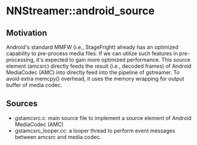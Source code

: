 # NNStreamer::android_source

## Motivation

Android's standard MMFW (i.e., StageFright) already has an optimized capability to pre-process media files. 
If we can utilize such features in pre-processing, it's expected to gain more optimized performance.
This source element (amcsrc) directly feeds the result (i.e., decoded frames) of Android MediaCodec (AMC) into directly feed into the pipeline of gstreamer.
To avoid extra memcpy() overhead, it uses the memory wrapping for output buffer of media codec.

## Sources
- gstamcsrc.c: main source file to implement a source element of Android MediaCodec (AMC) 
- gstamcsrc_looper.cc: a looper thread to perform event messages between amcsrc and media codec.
